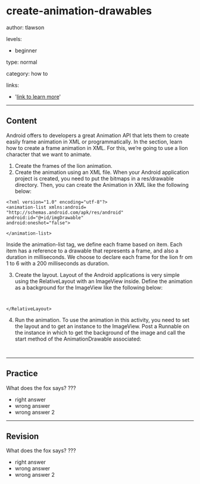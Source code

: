 # create-animation-drawables
author: tlawson

levels:

  - beginner

type: normal

category: how to

links:

  - '[link to learn more](https://enki.com)'

---
## Content

Android offers to developers a great Animation API that lets them to create easily frame animation in XML or programmatically. In the section, learn how to create a frame animation in XML. For this, we’re going to use a lion character that we want to animate.

1. Create the frames of the lion animation. 
2. Create the animation using an XML file. 
When your Android application project is created, you need to put the bitmaps in a res/drawable directory. Then, you can create the Animation in XML like the following below:

```
<?xml version="1.0" encoding="utf-8"?>
<animation-list xmlns:android=
"http://schemas.android.com/apk/res/android" 
android:id="@+id/imgDrawable"
android:oneshot="false">

</animation-list>
```

Inside the animation-list tag, we define each frame based on item. Each item has a reference to a drawable that represents a frame, and also a duration in milliseconds. We choose to declare each frame for the lion fr om 1 to 6 with a 200 milliseconds as duration.

3. Create the layout. 
Layout of the Android applications is very simple using the RelativeLayout with an ImageView inside. Define the animation as a background for the ImageView like the following below:

```


</RelativeLayout>

```
4. Run the animation. 
To use the animation in this activity, you need to set the layout and to get an instance to the ImageView. Post a Runnable on the instance in which to get the background of the image and call the start method of the AnimationDrawable associated: 

```
   
```

---
## Practice

What does the fox says?
???

* right answer
* wrong answer
* wrong answer 2

---
## Revision

What does the fox says?
???

* right answer
* wrong answer
* wrong answer 2
